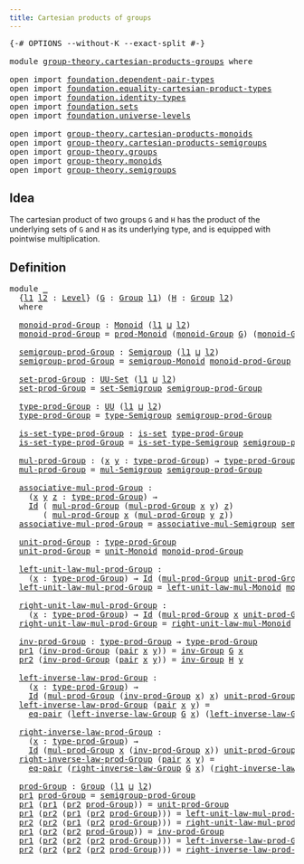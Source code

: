 ```yaml
---
title: Cartesian products of groups
---
```


<pre class="Agda"><a id="54" class="Symbol">{-#</a> <a id="58" class="Keyword">OPTIONS</a> <a id="66" class="Pragma">--without-K</a> <a id="78" class="Pragma">--exact-split</a> <a id="92" class="Symbol">#-}</a>

<a id="97" class="Keyword">module</a> <a id="104" href="group-theory.cartesian-products-groups.html" class="Module">group-theory.cartesian-products-groups</a> <a id="143" class="Keyword">where</a>

<a id="150" class="Keyword">open</a> <a id="155" class="Keyword">import</a> <a id="162" href="foundation.dependent-pair-types.html" class="Module">foundation.dependent-pair-types</a>
<a id="194" class="Keyword">open</a> <a id="199" class="Keyword">import</a> <a id="206" href="foundation.equality-cartesian-product-types.html" class="Module">foundation.equality-cartesian-product-types</a>
<a id="250" class="Keyword">open</a> <a id="255" class="Keyword">import</a> <a id="262" href="foundation.identity-types.html" class="Module">foundation.identity-types</a>
<a id="288" class="Keyword">open</a> <a id="293" class="Keyword">import</a> <a id="300" href="foundation.sets.html" class="Module">foundation.sets</a>
<a id="316" class="Keyword">open</a> <a id="321" class="Keyword">import</a> <a id="328" href="foundation.universe-levels.html" class="Module">foundation.universe-levels</a>

<a id="356" class="Keyword">open</a> <a id="361" class="Keyword">import</a> <a id="368" href="group-theory.cartesian-products-monoids.html" class="Module">group-theory.cartesian-products-monoids</a>
<a id="408" class="Keyword">open</a> <a id="413" class="Keyword">import</a> <a id="420" href="group-theory.cartesian-products-semigroups.html" class="Module">group-theory.cartesian-products-semigroups</a>
<a id="463" class="Keyword">open</a> <a id="468" class="Keyword">import</a> <a id="475" href="group-theory.groups.html" class="Module">group-theory.groups</a>
<a id="495" class="Keyword">open</a> <a id="500" class="Keyword">import</a> <a id="507" href="group-theory.monoids.html" class="Module">group-theory.monoids</a>
<a id="528" class="Keyword">open</a> <a id="533" class="Keyword">import</a> <a id="540" href="group-theory.semigroups.html" class="Module">group-theory.semigroups</a>
</pre>
## Idea

The cartesian product of two groups `G` and `H` has the product of the underlying sets of `G` and `H` as its underlying type, and is equipped with pointwise multiplication.

## Definition

<pre class="Agda"><a id="775" class="Keyword">module</a> <a id="782" href="group-theory.cartesian-products-groups.html#782" class="Module">_</a>
  <a id="786" class="Symbol">{</a><a id="787" href="group-theory.cartesian-products-groups.html#787" class="Bound">l1</a> <a id="790" href="group-theory.cartesian-products-groups.html#790" class="Bound">l2</a> <a id="793" class="Symbol">:</a> <a id="795" href="Agda.Primitive.html#597" class="Postulate">Level</a><a id="800" class="Symbol">}</a> <a id="802" class="Symbol">(</a><a id="803" href="group-theory.cartesian-products-groups.html#803" class="Bound">G</a> <a id="805" class="Symbol">:</a> <a id="807" href="group-theory.groups.html#2481" class="Function">Group</a> <a id="813" href="group-theory.cartesian-products-groups.html#787" class="Bound">l1</a><a id="815" class="Symbol">)</a> <a id="817" class="Symbol">(</a><a id="818" href="group-theory.cartesian-products-groups.html#818" class="Bound">H</a> <a id="820" class="Symbol">:</a> <a id="822" href="group-theory.groups.html#2481" class="Function">Group</a> <a id="828" href="group-theory.cartesian-products-groups.html#790" class="Bound">l2</a><a id="830" class="Symbol">)</a>
  <a id="834" class="Keyword">where</a>

  <a id="843" href="group-theory.cartesian-products-groups.html#843" class="Function">monoid-prod-Group</a> <a id="861" class="Symbol">:</a> <a id="863" href="group-theory.monoids.html#1020" class="Function">Monoid</a> <a id="870" class="Symbol">(</a><a id="871" href="group-theory.cartesian-products-groups.html#787" class="Bound">l1</a> <a id="874" href="Agda.Primitive.html#810" class="Primitive Operator">⊔</a> <a id="876" href="group-theory.cartesian-products-groups.html#790" class="Bound">l2</a><a id="878" class="Symbol">)</a>
  <a id="882" href="group-theory.cartesian-products-groups.html#843" class="Function">monoid-prod-Group</a> <a id="900" class="Symbol">=</a> <a id="902" href="group-theory.cartesian-products-monoids.html#2121" class="Function">prod-Monoid</a> <a id="914" class="Symbol">(</a><a id="915" href="group-theory.groups.html#3665" class="Function">monoid-Group</a> <a id="928" href="group-theory.cartesian-products-groups.html#803" class="Bound">G</a><a id="929" class="Symbol">)</a> <a id="931" class="Symbol">(</a><a id="932" href="group-theory.groups.html#3665" class="Function">monoid-Group</a> <a id="945" href="group-theory.cartesian-products-groups.html#818" class="Bound">H</a><a id="946" class="Symbol">)</a>

  <a id="951" href="group-theory.cartesian-products-groups.html#951" class="Function">semigroup-prod-Group</a> <a id="972" class="Symbol">:</a> <a id="974" href="group-theory.semigroups.html#750" class="Function">Semigroup</a> <a id="984" class="Symbol">(</a><a id="985" href="group-theory.cartesian-products-groups.html#787" class="Bound">l1</a> <a id="988" href="Agda.Primitive.html#810" class="Primitive Operator">⊔</a> <a id="990" href="group-theory.cartesian-products-groups.html#790" class="Bound">l2</a><a id="992" class="Symbol">)</a>
  <a id="996" href="group-theory.cartesian-products-groups.html#951" class="Function">semigroup-prod-Group</a> <a id="1017" class="Symbol">=</a> <a id="1019" href="group-theory.monoids.html#1105" class="Function">semigroup-Monoid</a> <a id="1036" href="group-theory.cartesian-products-groups.html#843" class="Function">monoid-prod-Group</a>

  <a id="1057" href="group-theory.cartesian-products-groups.html#1057" class="Function">set-prod-Group</a> <a id="1072" class="Symbol">:</a> <a id="1074" href="foundation-core.sets.html#1190" class="Function">UU-Set</a> <a id="1081" class="Symbol">(</a><a id="1082" href="group-theory.cartesian-products-groups.html#787" class="Bound">l1</a> <a id="1085" href="Agda.Primitive.html#810" class="Primitive Operator">⊔</a> <a id="1087" href="group-theory.cartesian-products-groups.html#790" class="Bound">l2</a><a id="1089" class="Symbol">)</a>
  <a id="1093" href="group-theory.cartesian-products-groups.html#1057" class="Function">set-prod-Group</a> <a id="1108" class="Symbol">=</a> <a id="1110" href="group-theory.semigroups.html#894" class="Function">set-Semigroup</a> <a id="1124" href="group-theory.cartesian-products-groups.html#951" class="Function">semigroup-prod-Group</a>

  <a id="1148" href="group-theory.cartesian-products-groups.html#1148" class="Function">type-prod-Group</a> <a id="1164" class="Symbol">:</a> <a id="1166" href="foundation-core.universe-levels.html#235" class="Primitive">UU</a> <a id="1169" class="Symbol">(</a><a id="1170" href="group-theory.cartesian-products-groups.html#787" class="Bound">l1</a> <a id="1173" href="Agda.Primitive.html#810" class="Primitive Operator">⊔</a> <a id="1175" href="group-theory.cartesian-products-groups.html#790" class="Bound">l2</a><a id="1177" class="Symbol">)</a>
  <a id="1181" href="group-theory.cartesian-products-groups.html#1148" class="Function">type-prod-Group</a> <a id="1197" class="Symbol">=</a> <a id="1199" href="group-theory.semigroups.html#946" class="Function">type-Semigroup</a> <a id="1214" href="group-theory.cartesian-products-groups.html#951" class="Function">semigroup-prod-Group</a>

  <a id="1238" href="group-theory.cartesian-products-groups.html#1238" class="Function">is-set-type-prod-Group</a> <a id="1261" class="Symbol">:</a> <a id="1263" href="foundation-core.sets.html#1113" class="Function">is-set</a> <a id="1270" href="group-theory.cartesian-products-groups.html#1148" class="Function">type-prod-Group</a>
  <a id="1288" href="group-theory.cartesian-products-groups.html#1238" class="Function">is-set-type-prod-Group</a> <a id="1311" class="Symbol">=</a> <a id="1313" href="group-theory.semigroups.html#1013" class="Function">is-set-type-Semigroup</a> <a id="1335" href="group-theory.cartesian-products-groups.html#951" class="Function">semigroup-prod-Group</a>

  <a id="1359" href="group-theory.cartesian-products-groups.html#1359" class="Function">mul-prod-Group</a> <a id="1374" class="Symbol">:</a> <a id="1376" class="Symbol">(</a><a id="1377" href="group-theory.cartesian-products-groups.html#1377" class="Bound">x</a> <a id="1379" href="group-theory.cartesian-products-groups.html#1379" class="Bound">y</a> <a id="1381" class="Symbol">:</a> <a id="1383" href="group-theory.cartesian-products-groups.html#1148" class="Function">type-prod-Group</a><a id="1398" class="Symbol">)</a> <a id="1400" class="Symbol">→</a> <a id="1402" href="group-theory.cartesian-products-groups.html#1148" class="Function">type-prod-Group</a>
  <a id="1420" href="group-theory.cartesian-products-groups.html#1359" class="Function">mul-prod-Group</a> <a id="1435" class="Symbol">=</a> <a id="1437" href="group-theory.semigroups.html#1228" class="Function">mul-Semigroup</a> <a id="1451" href="group-theory.cartesian-products-groups.html#951" class="Function">semigroup-prod-Group</a>

  <a id="1475" href="group-theory.cartesian-products-groups.html#1475" class="Function">associative-mul-prod-Group</a> <a id="1502" class="Symbol">:</a>
    <a id="1508" class="Symbol">(</a><a id="1509" href="group-theory.cartesian-products-groups.html#1509" class="Bound">x</a> <a id="1511" href="group-theory.cartesian-products-groups.html#1511" class="Bound">y</a> <a id="1513" href="group-theory.cartesian-products-groups.html#1513" class="Bound">z</a> <a id="1515" class="Symbol">:</a> <a id="1517" href="group-theory.cartesian-products-groups.html#1148" class="Function">type-prod-Group</a><a id="1532" class="Symbol">)</a> <a id="1534" class="Symbol">→</a>
    <a id="1540" href="foundation-core.identity-types.html#1767" class="Datatype">Id</a> <a id="1543" class="Symbol">(</a> <a id="1545" href="group-theory.cartesian-products-groups.html#1359" class="Function">mul-prod-Group</a> <a id="1560" class="Symbol">(</a><a id="1561" href="group-theory.cartesian-products-groups.html#1359" class="Function">mul-prod-Group</a> <a id="1576" href="group-theory.cartesian-products-groups.html#1509" class="Bound">x</a> <a id="1578" href="group-theory.cartesian-products-groups.html#1511" class="Bound">y</a><a id="1579" class="Symbol">)</a> <a id="1581" href="group-theory.cartesian-products-groups.html#1513" class="Bound">z</a><a id="1582" class="Symbol">)</a>
       <a id="1591" class="Symbol">(</a> <a id="1593" href="group-theory.cartesian-products-groups.html#1359" class="Function">mul-prod-Group</a> <a id="1608" href="group-theory.cartesian-products-groups.html#1509" class="Bound">x</a> <a id="1610" class="Symbol">(</a><a id="1611" href="group-theory.cartesian-products-groups.html#1359" class="Function">mul-prod-Group</a> <a id="1626" href="group-theory.cartesian-products-groups.html#1511" class="Bound">y</a> <a id="1628" href="group-theory.cartesian-products-groups.html#1513" class="Bound">z</a><a id="1629" class="Symbol">))</a>
  <a id="1634" href="group-theory.cartesian-products-groups.html#1475" class="Function">associative-mul-prod-Group</a> <a id="1661" class="Symbol">=</a> <a id="1663" href="group-theory.semigroups.html#1458" class="Function">associative-mul-Semigroup</a> <a id="1689" href="group-theory.cartesian-products-groups.html#951" class="Function">semigroup-prod-Group</a>

  <a id="1713" href="group-theory.cartesian-products-groups.html#1713" class="Function">unit-prod-Group</a> <a id="1729" class="Symbol">:</a> <a id="1731" href="group-theory.cartesian-products-groups.html#1148" class="Function">type-prod-Group</a>
  <a id="1749" href="group-theory.cartesian-products-groups.html#1713" class="Function">unit-prod-Group</a> <a id="1765" class="Symbol">=</a> <a id="1767" href="group-theory.monoids.html#2044" class="Function">unit-Monoid</a> <a id="1779" href="group-theory.cartesian-products-groups.html#843" class="Function">monoid-prod-Group</a>

  <a id="1800" href="group-theory.cartesian-products-groups.html#1800" class="Function">left-unit-law-mul-prod-Group</a> <a id="1829" class="Symbol">:</a>
    <a id="1835" class="Symbol">(</a><a id="1836" href="group-theory.cartesian-products-groups.html#1836" class="Bound">x</a> <a id="1838" class="Symbol">:</a> <a id="1840" href="group-theory.cartesian-products-groups.html#1148" class="Function">type-prod-Group</a><a id="1855" class="Symbol">)</a> <a id="1857" class="Symbol">→</a> <a id="1859" href="foundation-core.identity-types.html#1767" class="Datatype">Id</a> <a id="1862" class="Symbol">(</a><a id="1863" href="group-theory.cartesian-products-groups.html#1359" class="Function">mul-prod-Group</a> <a id="1878" href="group-theory.cartesian-products-groups.html#1713" class="Function">unit-prod-Group</a> <a id="1894" href="group-theory.cartesian-products-groups.html#1836" class="Bound">x</a><a id="1895" class="Symbol">)</a> <a id="1897" href="group-theory.cartesian-products-groups.html#1836" class="Bound">x</a>
  <a id="1901" href="group-theory.cartesian-products-groups.html#1800" class="Function">left-unit-law-mul-prod-Group</a> <a id="1930" class="Symbol">=</a> <a id="1932" href="group-theory.monoids.html#2132" class="Function">left-unit-law-mul-Monoid</a> <a id="1957" href="group-theory.cartesian-products-groups.html#843" class="Function">monoid-prod-Group</a>

  <a id="1978" href="group-theory.cartesian-products-groups.html#1978" class="Function">right-unit-law-mul-prod-Group</a> <a id="2008" class="Symbol">:</a>
    <a id="2014" class="Symbol">(</a><a id="2015" href="group-theory.cartesian-products-groups.html#2015" class="Bound">x</a> <a id="2017" class="Symbol">:</a> <a id="2019" href="group-theory.cartesian-products-groups.html#1148" class="Function">type-prod-Group</a><a id="2034" class="Symbol">)</a> <a id="2036" class="Symbol">→</a> <a id="2038" href="foundation-core.identity-types.html#1767" class="Datatype">Id</a> <a id="2041" class="Symbol">(</a><a id="2042" href="group-theory.cartesian-products-groups.html#1359" class="Function">mul-prod-Group</a> <a id="2057" href="group-theory.cartesian-products-groups.html#2015" class="Bound">x</a> <a id="2059" href="group-theory.cartesian-products-groups.html#1713" class="Function">unit-prod-Group</a><a id="2074" class="Symbol">)</a> <a id="2076" href="group-theory.cartesian-products-groups.html#2015" class="Bound">x</a>
  <a id="2080" href="group-theory.cartesian-products-groups.html#1978" class="Function">right-unit-law-mul-prod-Group</a> <a id="2110" class="Symbol">=</a> <a id="2112" href="group-theory.monoids.html#2298" class="Function">right-unit-law-mul-Monoid</a> <a id="2138" href="group-theory.cartesian-products-groups.html#843" class="Function">monoid-prod-Group</a>

  <a id="2159" href="group-theory.cartesian-products-groups.html#2159" class="Function">inv-prod-Group</a> <a id="2174" class="Symbol">:</a> <a id="2176" href="group-theory.cartesian-products-groups.html#1148" class="Function">type-prod-Group</a> <a id="2192" class="Symbol">→</a> <a id="2194" href="group-theory.cartesian-products-groups.html#1148" class="Function">type-prod-Group</a>
  <a id="2212" href="foundation-core.dependent-pair-types.html#605" class="Field">pr1</a> <a id="2216" class="Symbol">(</a><a id="2217" href="group-theory.cartesian-products-groups.html#2159" class="Function">inv-prod-Group</a> <a id="2232" class="Symbol">(</a><a id="2233" href="foundation-core.dependent-pair-types.html#588" class="InductiveConstructor">pair</a> <a id="2238" href="group-theory.cartesian-products-groups.html#2238" class="Bound">x</a> <a id="2240" href="group-theory.cartesian-products-groups.html#2240" class="Bound">y</a><a id="2241" class="Symbol">))</a> <a id="2244" class="Symbol">=</a> <a id="2246" href="group-theory.groups.html#4557" class="Function">inv-Group</a> <a id="2256" href="group-theory.cartesian-products-groups.html#803" class="Bound">G</a> <a id="2258" href="group-theory.cartesian-products-groups.html#2238" class="Bound">x</a>
  <a id="2262" href="foundation-core.dependent-pair-types.html#617" class="Field">pr2</a> <a id="2266" class="Symbol">(</a><a id="2267" href="group-theory.cartesian-products-groups.html#2159" class="Function">inv-prod-Group</a> <a id="2282" class="Symbol">(</a><a id="2283" href="foundation-core.dependent-pair-types.html#588" class="InductiveConstructor">pair</a> <a id="2288" href="group-theory.cartesian-products-groups.html#2288" class="Bound">x</a> <a id="2290" href="group-theory.cartesian-products-groups.html#2290" class="Bound">y</a><a id="2291" class="Symbol">))</a> <a id="2294" class="Symbol">=</a> <a id="2296" href="group-theory.groups.html#4557" class="Function">inv-Group</a> <a id="2306" href="group-theory.cartesian-products-groups.html#818" class="Bound">H</a> <a id="2308" href="group-theory.cartesian-products-groups.html#2290" class="Bound">y</a>

  <a id="2313" href="group-theory.cartesian-products-groups.html#2313" class="Function">left-inverse-law-prod-Group</a> <a id="2341" class="Symbol">:</a>
    <a id="2347" class="Symbol">(</a><a id="2348" href="group-theory.cartesian-products-groups.html#2348" class="Bound">x</a> <a id="2350" class="Symbol">:</a> <a id="2352" href="group-theory.cartesian-products-groups.html#1148" class="Function">type-prod-Group</a><a id="2367" class="Symbol">)</a> <a id="2369" class="Symbol">→</a>
    <a id="2375" href="foundation-core.identity-types.html#1767" class="Datatype">Id</a> <a id="2378" class="Symbol">(</a><a id="2379" href="group-theory.cartesian-products-groups.html#1359" class="Function">mul-prod-Group</a> <a id="2394" class="Symbol">(</a><a id="2395" href="group-theory.cartesian-products-groups.html#2159" class="Function">inv-prod-Group</a> <a id="2410" href="group-theory.cartesian-products-groups.html#2348" class="Bound">x</a><a id="2411" class="Symbol">)</a> <a id="2413" href="group-theory.cartesian-products-groups.html#2348" class="Bound">x</a><a id="2414" class="Symbol">)</a> <a id="2416" href="group-theory.cartesian-products-groups.html#1713" class="Function">unit-prod-Group</a>
  <a id="2434" href="group-theory.cartesian-products-groups.html#2313" class="Function">left-inverse-law-prod-Group</a> <a id="2462" class="Symbol">(</a><a id="2463" href="foundation-core.dependent-pair-types.html#588" class="InductiveConstructor">pair</a> <a id="2468" href="group-theory.cartesian-products-groups.html#2468" class="Bound">x</a> <a id="2470" href="group-theory.cartesian-products-groups.html#2470" class="Bound">y</a><a id="2471" class="Symbol">)</a> <a id="2473" class="Symbol">=</a>
    <a id="2479" href="foundation.equality-cartesian-product-types.html#1270" class="Function">eq-pair</a> <a id="2487" class="Symbol">(</a><a id="2488" href="group-theory.groups.html#4635" class="Function">left-inverse-law-Group</a> <a id="2511" href="group-theory.cartesian-products-groups.html#803" class="Bound">G</a> <a id="2513" href="group-theory.cartesian-products-groups.html#2468" class="Bound">x</a><a id="2514" class="Symbol">)</a> <a id="2516" class="Symbol">(</a><a id="2517" href="group-theory.groups.html#4635" class="Function">left-inverse-law-Group</a> <a id="2540" href="group-theory.cartesian-products-groups.html#818" class="Bound">H</a> <a id="2542" href="group-theory.cartesian-products-groups.html#2470" class="Bound">y</a><a id="2543" class="Symbol">)</a>

  <a id="2548" href="group-theory.cartesian-products-groups.html#2548" class="Function">right-inverse-law-prod-Group</a> <a id="2577" class="Symbol">:</a>
    <a id="2583" class="Symbol">(</a><a id="2584" href="group-theory.cartesian-products-groups.html#2584" class="Bound">x</a> <a id="2586" class="Symbol">:</a> <a id="2588" href="group-theory.cartesian-products-groups.html#1148" class="Function">type-prod-Group</a><a id="2603" class="Symbol">)</a> <a id="2605" class="Symbol">→</a>
    <a id="2611" href="foundation-core.identity-types.html#1767" class="Datatype">Id</a> <a id="2614" class="Symbol">(</a><a id="2615" href="group-theory.cartesian-products-groups.html#1359" class="Function">mul-prod-Group</a> <a id="2630" href="group-theory.cartesian-products-groups.html#2584" class="Bound">x</a> <a id="2632" class="Symbol">(</a><a id="2633" href="group-theory.cartesian-products-groups.html#2159" class="Function">inv-prod-Group</a> <a id="2648" href="group-theory.cartesian-products-groups.html#2584" class="Bound">x</a><a id="2649" class="Symbol">))</a> <a id="2652" href="group-theory.cartesian-products-groups.html#1713" class="Function">unit-prod-Group</a>
  <a id="2670" href="group-theory.cartesian-products-groups.html#2548" class="Function">right-inverse-law-prod-Group</a> <a id="2699" class="Symbol">(</a><a id="2700" href="foundation-core.dependent-pair-types.html#588" class="InductiveConstructor">pair</a> <a id="2705" href="group-theory.cartesian-products-groups.html#2705" class="Bound">x</a> <a id="2707" href="group-theory.cartesian-products-groups.html#2707" class="Bound">y</a><a id="2708" class="Symbol">)</a> <a id="2710" class="Symbol">=</a>
    <a id="2716" href="foundation.equality-cartesian-product-types.html#1270" class="Function">eq-pair</a> <a id="2724" class="Symbol">(</a><a id="2725" href="group-theory.groups.html#4786" class="Function">right-inverse-law-Group</a> <a id="2749" href="group-theory.cartesian-products-groups.html#803" class="Bound">G</a> <a id="2751" href="group-theory.cartesian-products-groups.html#2705" class="Bound">x</a><a id="2752" class="Symbol">)</a> <a id="2754" class="Symbol">(</a><a id="2755" href="group-theory.groups.html#4786" class="Function">right-inverse-law-Group</a> <a id="2779" href="group-theory.cartesian-products-groups.html#818" class="Bound">H</a> <a id="2781" href="group-theory.cartesian-products-groups.html#2707" class="Bound">y</a><a id="2782" class="Symbol">)</a>

  <a id="2787" href="group-theory.cartesian-products-groups.html#2787" class="Function">prod-Group</a> <a id="2798" class="Symbol">:</a> <a id="2800" href="group-theory.groups.html#2481" class="Function">Group</a> <a id="2806" class="Symbol">(</a><a id="2807" href="group-theory.cartesian-products-groups.html#787" class="Bound">l1</a> <a id="2810" href="Agda.Primitive.html#810" class="Primitive Operator">⊔</a> <a id="2812" href="group-theory.cartesian-products-groups.html#790" class="Bound">l2</a><a id="2814" class="Symbol">)</a>
  <a id="2818" href="foundation-core.dependent-pair-types.html#605" class="Field">pr1</a> <a id="2822" href="group-theory.cartesian-products-groups.html#2787" class="Function">prod-Group</a> <a id="2833" class="Symbol">=</a> <a id="2835" href="group-theory.cartesian-products-groups.html#951" class="Function">semigroup-prod-Group</a>
  <a id="2858" href="foundation-core.dependent-pair-types.html#605" class="Field">pr1</a> <a id="2862" class="Symbol">(</a><a id="2863" href="foundation-core.dependent-pair-types.html#605" class="Field">pr1</a> <a id="2867" class="Symbol">(</a><a id="2868" href="foundation-core.dependent-pair-types.html#617" class="Field">pr2</a> <a id="2872" href="group-theory.cartesian-products-groups.html#2787" class="Function">prod-Group</a><a id="2882" class="Symbol">))</a> <a id="2885" class="Symbol">=</a> <a id="2887" href="group-theory.cartesian-products-groups.html#1713" class="Function">unit-prod-Group</a>
  <a id="2905" href="foundation-core.dependent-pair-types.html#605" class="Field">pr1</a> <a id="2909" class="Symbol">(</a><a id="2910" href="foundation-core.dependent-pair-types.html#617" class="Field">pr2</a> <a id="2914" class="Symbol">(</a><a id="2915" href="foundation-core.dependent-pair-types.html#605" class="Field">pr1</a> <a id="2919" class="Symbol">(</a><a id="2920" href="foundation-core.dependent-pair-types.html#617" class="Field">pr2</a> <a id="2924" href="group-theory.cartesian-products-groups.html#2787" class="Function">prod-Group</a><a id="2934" class="Symbol">)))</a> <a id="2938" class="Symbol">=</a> <a id="2940" href="group-theory.cartesian-products-groups.html#1800" class="Function">left-unit-law-mul-prod-Group</a>
  <a id="2971" href="foundation-core.dependent-pair-types.html#617" class="Field">pr2</a> <a id="2975" class="Symbol">(</a><a id="2976" href="foundation-core.dependent-pair-types.html#617" class="Field">pr2</a> <a id="2980" class="Symbol">(</a><a id="2981" href="foundation-core.dependent-pair-types.html#605" class="Field">pr1</a> <a id="2985" class="Symbol">(</a><a id="2986" href="foundation-core.dependent-pair-types.html#617" class="Field">pr2</a> <a id="2990" href="group-theory.cartesian-products-groups.html#2787" class="Function">prod-Group</a><a id="3000" class="Symbol">)))</a> <a id="3004" class="Symbol">=</a> <a id="3006" href="group-theory.cartesian-products-groups.html#1978" class="Function">right-unit-law-mul-prod-Group</a>
  <a id="3038" href="foundation-core.dependent-pair-types.html#605" class="Field">pr1</a> <a id="3042" class="Symbol">(</a><a id="3043" href="foundation-core.dependent-pair-types.html#617" class="Field">pr2</a> <a id="3047" class="Symbol">(</a><a id="3048" href="foundation-core.dependent-pair-types.html#617" class="Field">pr2</a> <a id="3052" href="group-theory.cartesian-products-groups.html#2787" class="Function">prod-Group</a><a id="3062" class="Symbol">))</a> <a id="3065" class="Symbol">=</a> <a id="3067" href="group-theory.cartesian-products-groups.html#2159" class="Function">inv-prod-Group</a>
  <a id="3084" href="foundation-core.dependent-pair-types.html#605" class="Field">pr1</a> <a id="3088" class="Symbol">(</a><a id="3089" href="foundation-core.dependent-pair-types.html#617" class="Field">pr2</a> <a id="3093" class="Symbol">(</a><a id="3094" href="foundation-core.dependent-pair-types.html#617" class="Field">pr2</a> <a id="3098" class="Symbol">(</a><a id="3099" href="foundation-core.dependent-pair-types.html#617" class="Field">pr2</a> <a id="3103" href="group-theory.cartesian-products-groups.html#2787" class="Function">prod-Group</a><a id="3113" class="Symbol">)))</a> <a id="3117" class="Symbol">=</a> <a id="3119" href="group-theory.cartesian-products-groups.html#2313" class="Function">left-inverse-law-prod-Group</a>
  <a id="3149" href="foundation-core.dependent-pair-types.html#617" class="Field">pr2</a> <a id="3153" class="Symbol">(</a><a id="3154" href="foundation-core.dependent-pair-types.html#617" class="Field">pr2</a> <a id="3158" class="Symbol">(</a><a id="3159" href="foundation-core.dependent-pair-types.html#617" class="Field">pr2</a> <a id="3163" class="Symbol">(</a><a id="3164" href="foundation-core.dependent-pair-types.html#617" class="Field">pr2</a> <a id="3168" href="group-theory.cartesian-products-groups.html#2787" class="Function">prod-Group</a><a id="3178" class="Symbol">)))</a> <a id="3182" class="Symbol">=</a> <a id="3184" href="group-theory.cartesian-products-groups.html#2548" class="Function">right-inverse-law-prod-Group</a>
</pre>